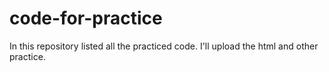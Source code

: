 # code-for-practice
In this repository listed all the practiced code.
I'll upload the html and other practice.
